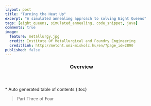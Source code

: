 ```yaml
---
layout: post
title: "Turning the Heat Up"
excerpt: "A simulated annealing approach to solving Eight Queens"
tags: [eight_queens, simulated_annealing, code_snippet, java]
comments: true
image:
  feature: metallurgy.jpg
  credit: Institute Of Metallurgical and Foundry Engineering
  creditlink: http://metont.uni-miskolc.hu/en/?page_id=2890
published: false
---
```


<section id="table-of-contents" class="toc">
  <header>
    <h3>Overview</h3>
  </header>
<div id="drawer" markdown="1">
*  Auto generated table of contents
{:toc}
</div>
</section><!-- /#table-of-contents -->

> Part Three of Four
